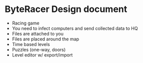 # ByteRacer Design document

- Racing game
- You need to infect computers and send collected data to HQ
- Files are attached to you
- Files are placed around the map
- Time based levels
- Puzzles (one-way, doors)
- Level editor w/ export/import

